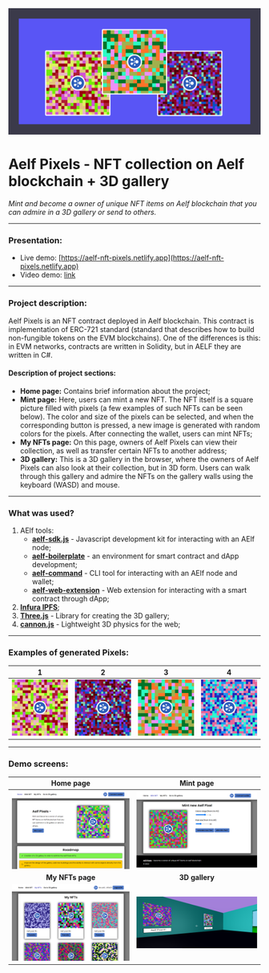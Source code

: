 <img src="images/project-img.png">

# Aelf Pixels - NFT collection on Aelf blockchain + 3D gallery

<i>Mint and become a owner of unique NFT items on Aelf blockchain that you can admire in a 3D gallery or send to others.</i>

---------

### Presentation:

- Live demo: [https://aelf-nft-pixels.netlify.app](https://aelf-nft-pixels.netlify.app)
- Video demo: [link](link)

----------

### Project description:

Aelf Pixels is an NFT contract deployed in Aelf blockchain. This contract is implementation of ERC-721 standard (standard that describes how to build non-fungible tokens on the EVM blockchains). One of the differences is this: in EVM networks, contracts are written in Solidity, but in AELF they are written in C#.

#### Description of project sections:

- **Home page:** Contains brief information about the project;
- **Mint page:** Here, users can mint a new NFT. The NFT itself is a square picture filled with pixels (a few examples of such NFTs can be seen below). The color and size of the pixels can be selected, and when the corresponding button is pressed, a new image is generated with random colors for the pixels. After connecting the wallet, users can mint NFTs;
- **My NFTs page:** On this page, owners of Aelf Pixels can view their collection, as well as transfer certain NFTs to another address;
- **3D gallery:** This is a 3D gallery in the browser, where the owners of Aelf Pixels can also look at their collection, but in 3D form. Users can walk through this gallery and admire the NFTs on the gallery walls using the keyboard (WASD) and mouse.

----------

### What was used?

1. AElf tools:
    * [**aelf-sdk.js**](https://github.com/AElfProject/aelf-sdk.js) - Javascript development kit for interacting with an AElf node;
    * [**aelf-boilerplate**](https://github.com/AElfProject/aelf-boilerplate) - an environment for smart contract and dApp development;
    * [**aelf-command**](https://github.com/AElfProject/aelf-command) - CLI tool for interacting with an AElf node and wallet;
    * [**aelf-web-extension**]() - Web extension for interacting with a smart contract through dApp;
2. [**Infura IPFS**](https://infura.io/product/ipfs);
3. [**Three.js**](https://threejs.org) - Library for creating the 3D gallery;
4. [**cannon.js**](https://github.com/schteppe/cannon.js) - Lightweight 3D physics for the web;

----------

### Examples of generated Pixels:

1           |  2 |  3 |  4
:-------------------------:|:-------------------------:|:-------------------------:|:-------------------------:
![](images/pixels/1.png)  |  ![](images/pixels/2.png) |  ![](images/pixels/3.png) |  ![](images/pixels/4.png)

----------

### Demo screens:

**Home page** | **Mint page**          
:-------------------------:|:-------------------------:
![](images/demo/demo1.png)  |  ![](images/demo/demo2.png)
**My NFTs page** | **3D gallery**
![](images/demo/demo3.png) |  ![](images/demo/demo4.png) 

